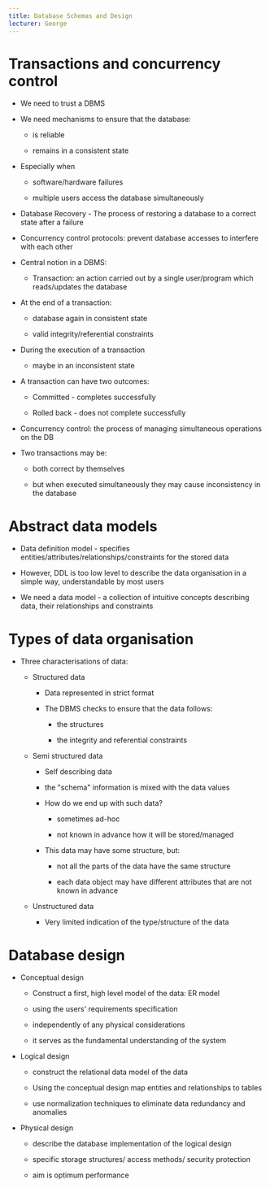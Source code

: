 ```yaml
---
title: Database Schemas and Design
lecturer: George
---
```


# Transactions and concurrency control

- We need to trust a DBMS

- We need mechanisms to ensure that the database:

  - is reliable

  - remains in a consistent state

- Especially when

  - software/hardware failures

  - multiple users access the database simultaneously

- Database Recovery - The process of restoring a database to a correct
  state after a failure

- Concurrency control protocols: prevent database accesses to
  interfere with each other

- Central notion in a DBMS:

  - Transaction: an action carried out by a single user/program
    which reads/updates the database

- At the end of a transaction:

  - database again in consistent state

  - valid integrity/referential constraints

- During the execution of a transaction

  - maybe in an inconsistent state

- A transaction can have two outcomes:

  - Committed - completes successfully

  - Rolled back - does not complete successfully

- Concurrency control: the process of managing simultaneous operations
  on the DB

- Two transactions may be:

  - both correct by themselves

  - but when executed simultaneously they may cause inconsistency in
    the database

# Abstract data models

- Data definition model - specifies
  entities/attributes/relationships/constraints for the stored data

- However, DDL is too low level to describe the data organisation in a
  simple way, understandable by most users

- We need a data model - a collection of intuitive concepts describing
  data, their relationships and constraints

# Types of data organisation

- Three characterisations of data:

  - Structured data

    - Data represented in strict format

    - The DBMS checks to ensure that the data follows:

      - the structures

      - the integrity and referential constraints

  - Semi structured data

    - Self describing data

    - the "schema" information is mixed with the data values

    - How do we end up with such data?

      - sometimes ad-hoc

      - not known in advance how it will be stored/managed

    - This data may have some structure, but:

      - not all the parts of the data have the same structure

      - each data object may have different attributes that are
        not known in advance

  - Unstructured data

    - Very limited indication of the type/structure of the data

# Database design

- Conceptual design

  - Construct a first, high level model of the data: ER model

  - using the users' requirements specification

  - independently of any physical considerations

  - it serves as the fundamental understanding of the system

- Logical design

  - construct the relational data model of the data

  - Using the conceptual design map entities and relationships to
    tables

  - use normalization techniques to eliminate data redundancy and
    anomalies

- Physical design

  - describe the database implementation of the logical design

  - specific storage structures/ access methods/ security protection

  - aim is optimum performance
